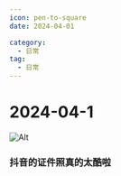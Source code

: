 ```yaml
---
icon: pen-to-square
date: 2024-04-01

category:
  - 日常
tag:
  - 日常
---
```


 
# 2024-04-1
![Alt](https://mp-b74a8f22-47b8-4567-8e02-57b47e66c25c.cdn.bspapp.com/image/7667cb95aaa73298ce0422ad834da30.jpg)
### 抖音的证件照真的太酷啦
<!-- more -->